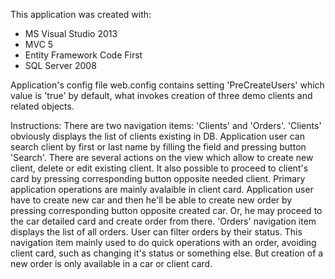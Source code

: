 This application was created with:
-	MS Visual Studio 2013
-	MVC 5
-	Entity Framework Code First
-	SQL Server 2008

Application's config file web.config contains setting 'PreCreateUsers' which value is 'true' by default,
what invokes creation of three demo clients and related objects.

Instructions:
There are two navigation items: 'Clients' and 'Orders'.
'Clients' obviously displays the list of clients existing in DB. Application user can search client by first or last name by filling the field and pressing button 'Search'.
There are several actions on the view which allow to create new client, delete or edit existing client. It also possible to proceed to client's card by pressing corresponding
button opposite needed client. Primary application operations are mainly avalaible in client card. Application user have to create new car and then he'll be able to create new order
by pressing corresponding button opposite created car. Or, he may proceed to the car detailed card and create order from there.
'Orders' navigation item displays the list of all orders. User can filter orders by their status. This navigation item mainly used to do quick operations with an order, avoiding client card,
such as changing it's status or something else. But creation of a new order is only available in a car or client card.